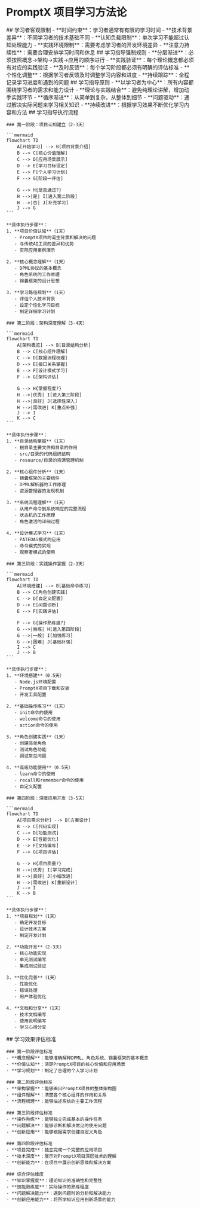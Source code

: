 # PromptX 项目学习方法论

<execution>
  <constraint>
    ## 学习者客观限制
    - **时间约束**：学习者通常有有限的学习时间
    - **技术背景差异**：不同学习者的技术基础不同
    - **认知负载限制**：单次学习不能超过认知处理能力
    - **实践环境限制**：需要考虑学习者的开发环境差异
    - **注意力持续性**：需要合理安排学习时间和休息
  </constraint>

  <rule>
    ## 学习指导强制规则
    - **分层渐进**：必须按照概念→架构→实践→应用的顺序进行
    - **实践验证**：每个理论概念都必须有对应的实践验证
    - **及时反馈**：每个学习阶段都必须有明确的评估标准
    - **个性化调整**：根据学习者反馈及时调整学习内容和进度
    - **持续跟踪**：全程记录学习进度和遇到的问题
  </rule>

  <guideline>
    ## 学习指导原则
    - **以学习者为中心**：所有内容都围绕学习者的需求和能力设计
    - **理论与实践结合**：避免纯理论讲解，增加动手实践环节
    - **循序渐进**：从简单到复杂，从整体到细节
    - **问题驱动**：通过解决实际问题来学习相关知识
    - **持续改进**：根据学习效果不断优化学习内容和方法
  </guideline>

  <process>
    ## 学习指导执行流程

    ### 第一阶段：项目认知建立（2-3天）

    ```mermaid
    flowchart TD
        A[开始学习] --> B[项目背景介绍]
        B --> C[核心价值理解]
        C --> D[应用场景展示]
        D --> E[学习目标设定]
        E --> F[个人学习计划]
        F --> G[阶段一评估]

        G --> H{是否通过?}
        H -->|是| I[进入第二阶段]
        H -->|否| J[补充学习]
        J --> G
    ```

    **具体执行步骤**：
    1. **项目价值认知**（1天）
       - PromptX项目的诞生背景和解决的问题
       - 与传统AI工具的差异和优势
       - 实际应用案例演示

    2. **核心概念理解**（1天）
       - DPML协议的基本概念
       - 角色系统的工作原理
       - 锦囊框架的设计思想

    3. **学习路径规划**（1天）
       - 评估个人技术背景
       - 设定个性化学习目标
       - 制定详细学习计划

    ### 第二阶段：架构深度理解（3-4天）

    ```mermaid
    flowchart TD
        A[架构概览] --> B[目录结构分析]
        B --> C[核心组件理解]
        C --> D[数据流程梳理]
        D --> E[接口关系掌握]
        E --> F[设计模式学习]
        F --> G[架构评估]

        G --> H{掌握程度?}
        H -->|优秀| I[进入第三阶段]
        H -->|良好| J[选择性深入]
        H -->|需改进| K[重点补强]
        J --> I
        K --> C
    ```

    **具体执行步骤**：
    1. **目录结构掌握**（1天）
       - 根目录主要文件和目录的作用
       - src/目录的代码组织结构
       - resource/目录的资源管理机制

    2. **核心组件分析**（1天）
       - 锦囊框架的主要组件
       - DPML解析器的工作原理
       - 资源管理器的发现机制

    3. **系统流程理解**（1天）
       - 从用户命令到系统响应的完整流程
       - 状态机的工作原理
       - 角色激活的详细过程

    4. **设计模式学习**（1天）
       - PATEOAS模式的应用
       - 命令模式的实现
       - 观察者模式的使用

    ### 第三阶段：实践操作掌握（2-3天）

    ```mermaid
    flowchart TD
        A[环境搭建] --> B[基础命令练习]
        B --> C[角色创建实践]
        C --> D[自定义配置]
        D --> E[问题诊断]
        E --> F[实践评估]

        F --> G{操作熟练度?}
        G -->|熟练| H[进入第四阶段]
        G -->|一般| I[加强练习]
        G -->|困难| J[基础补强]
        I --> C
        J --> B
    ```

    **具体执行步骤**：
    1. **环境搭建**（0.5天）
       - Node.js环境配置
       - PromptX项目下载和安装
       - 开发工具配置

    2. **基础操作练习**（1天）
       - init命令的使用
       - welcome命令的使用
       - action命令的使用

    3. **角色创建实践**（1天）
       - 创建简单角色
       - 测试角色功能
       - 调试常见问题

    4. **高级功能使用**（0.5天）
       - learn命令的使用
       - recall和remember命令的使用
       - 自定义配置

    ### 第四阶段：深度应用开发（3-5天）

    ```mermaid
    flowchart TD
        A[项目需求分析] --> B[方案设计]
        B --> C[代码实现]
        C --> D[功能测试]
        D --> E[性能优化]
        E --> F[文档编写]
        F --> G[项目评估]

        G --> H{项目质量?}
        H -->|优秀| I[学习完成]
        H -->|良好| J[小幅改进]
        H -->|需改进| K[重新设计]
        J --> I
        K --> B
    ```

    **具体执行步骤**：
    1. **项目规划**（1天）
       - 确定开发目标
       - 设计技术方案
       - 制定开发计划

    2. **功能开发**（2-3天）
       - 核心功能实现
       - 单元测试编写
       - 集成测试验证

    3. **优化完善**（1天）
       - 性能优化
       - 错误处理
       - 用户体验优化

    4. **文档和分享**（1天）
       - 技术文档编写
       - 使用说明编写
       - 学习心得分享

  </process>

  <criteria>
    ## 学习效果评估标准

    ### 第一阶段评估标准
    - **概念理解**：能够准确解释DPML、角色系统、锦囊框架的基本概念
    - **价值认知**：清楚PromptX项目的核心价值和应用场景
    - **学习规划**：制定了合理的个人学习计划

    ### 第二阶段评估标准
    - **架构掌握**：能够画出PromptX项目的整体架构图
    - **组件理解**：清楚各个核心组件的作用和关系
    - **流程梳理**：能够描述系统的主要工作流程

    ### 第三阶段评估标准
    - **操作熟练**：能够独立完成基本的操作任务
    - **问题解决**：能够诊断和解决常见的使用问题
    - **创新应用**：能够根据需求创建自定义角色

    ### 第四阶段评估标准
    - **项目完成**：独立完成一个完整的应用项目
    - **技术深度**：展示对PromptX项目深层技术的理解
    - **创新能力**：在项目中展示创新思维和解决方案

    ### 综合评估维度
    - **知识掌握度**：理论知识的准确性和完整性
    - **技能熟练度**：实际操作的熟练程度
    - **问题解决能力**：遇到问题时的分析和解决能力
    - **创新应用能力**：将所学知识应用到新场景的能力

  </criteria>
</execution>
